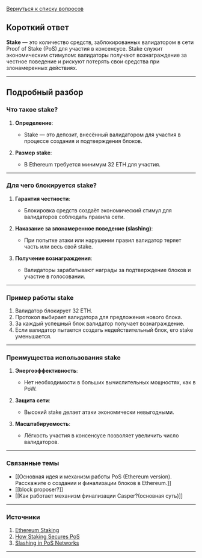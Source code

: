 [Вернуться к списку вопросов](3.%20Список%20вопросов)
## Короткий ответ

**Stake** — это количество средств, заблокированных валидатором в сети Proof of Stake (PoS) для участия в консенсусе. Stake служит экономическим стимулом: валидаторы получают вознаграждение за честное поведение и рискуют потерять свои средства при злонамеренных действиях.

---

## Подробный разбор

### Что такое stake?

1. **Определение**:
   - Stake — это депозит, внесённый валидатором для участия в процессе создания и подтверждения блоков.

2. **Размер stake**:
   - В Ethereum требуется минимум 32 ETH для участия.

---

### Для чего блокируется stake?

1. **Гарантия честности**:
   - Блокировка средств создаёт экономический стимул для валидаторов соблюдать правила сети.

2. **Наказание за злонамеренное поведение (slashing)**:
   - При попытке атаки или нарушении правил валидатор теряет часть или весь свой stake.

3. **Получение вознаграждения**:
   - Валидаторы зарабатывают награды за подтверждение блоков и участие в голосовании.

---

### Пример работы stake

1. Валидатор блокирует 32 ETH.
2. Протокол выбирает валидатора для предложения нового блока.
3. За каждый успешный блок валидатор получает вознаграждение.
4. Если валидатор пытается создать недействительный блок, его stake уменьшается.

---

### Преимущества использования stake

1. **Энергоэффективность**:
   - Нет необходимости в больших вычислительных мощностях, как в PoW.

2. **Защита сети**:
   - Высокий stake делает атаки экономически невыгодными.

3. **Масштабируемость**:
   - Лёгкость участия в консенсусе позволяет увеличить число валидаторов.

---

### Связанные темы

- [[Основная идея и механизм работы PoS (Ethereum version). Расскажите о создании и финализации блоков в Ethereum.]]
- [[block proposer?]]
- [[Как работает механизм финализации Сasper?(основная суть)]]

---

### Источники

1. [Ethereum Staking](https://ethereum.org/en/staking/)
2. [How Staking Secures PoS](https://www.coindesk.com/learn/what-is-staking-in-ethereum/)
3. [Slashing in PoS Networks](https://ethereum.org/en/developers/docs/consensus-mechanisms/pos/#slashing)

---